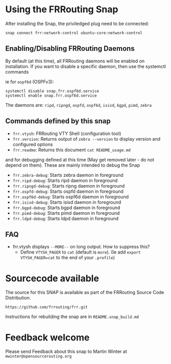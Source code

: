 Using the FRRouting Snap
===============================

After installing the Snap, the priviledged plug need to be connected:

    snap connect frr:network-control ubuntu-core:network-control

Enabling/Disabling FRRouting Daemons
-------------------------------------------

By default (at this time), all FRRouting daemons will be enabled
on installation. If you want to disable a specific daemon, then use 
the systemctl commands

ie for `ospf6d` (OSPFv3):

    systemctl disable snap.frr.ospf6d.service
    systemctl enable snap.frr.ospf6d.service

The daemons are: `ripd`, `ripngd`, `ospfd`, `ospf6d`, `isisd`, `bgpd`, 
`pimd`, `zebra`

Commands defined by this snap
-----------------------------

- `frr.vtysh`:
	FRRouting VTY Shell (configuration tool)
- `frr.version`:
	Returns output of `zebra --version` to display version and configured 
	options
- `frr.readme`:
	Returns this document `cat README_usage.md`

and for debugging defined at this time (May get removed later - do not 
depend on them). These are mainly intended to debug the Snap

- `frr.zebra-debug`:
	Starts zebra daemon in foreground
- `frr.ripd-debug`:
	Starts ripd daemon in foreground
- `frr.ripngd-debug`:
	Starts ripng daemon in foreground
- `frr.ospfd-debug`:
	Starts ospfd daemon in foreground
- `frr.ospf6d-debug`:
	Starts ospf6d daemon in foreground
- `frr.isisd-debug`:
	Starts isisd daemon in foreground
- `frr.bgpd-debug`:
	Starts bgpd daemon in foreground
- `frr.pimd-debug`:
	Starts pimd daemon in foreground
- `frr.ldpd-debug`:
    Starts ldpd daemon in foreground

FAQ
---
- frr.vtysh displays `--MORE--` on long output. How to suppress this?
    - Define `VTYSH_PAGER` to `cat` (default is `more`). (Ie add 
      `export VTYSH_PAGER=cat` to the end of your `.profile`)

Sourcecode available
====================

The source for this SNAP is available as part of the FRRouting
Source Code Distribution. 

    https://github.com/frrouting/frr.git

Instructions for rebuilding the snap are in `README.snap_build.md`

Feedback welcome
================

Please send Feedback about this snap to Martin Winter at 
`mwinter@opensourcerouting.org`

